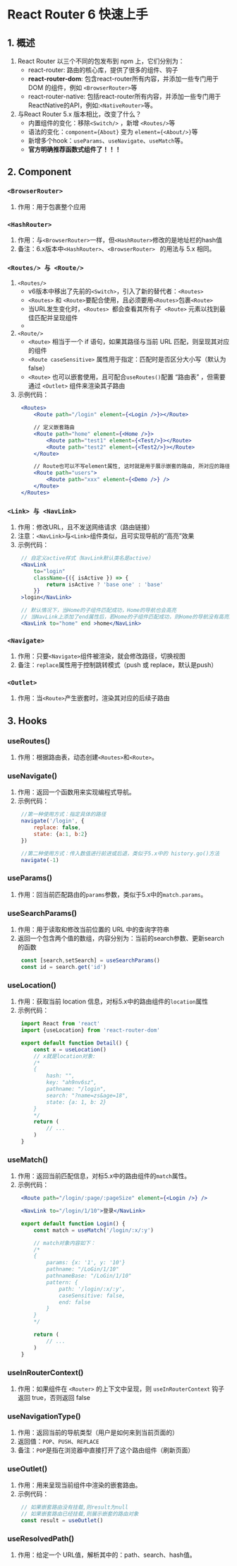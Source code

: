 # React Router 6 快速上手

## 1. 概述
1. React Router 以三个不同的包发布到 npm 上，它们分别为：
   - react-router: 路由的核心库，提供了很多的组件、钩子
   - **react-router-dom**: 包含react-router所有内容，并添加一些专门用于 DOM 的组件，例如 `<BrowserRouter>`等
   - react-router-native: 包括react-router所有内容，并添加一些专门用于ReactNative的API，例如:`<NativeRouter>`等。
2. 与React Router 5.x 版本相比，改变了什么？
   - 内置组件的变化：移除`<Switch/>` ，新增 `<Routes/>`等
   - 语法的变化：`component={About}` 变为 `element={<About/>}`等
   - 新增多个hook：`useParams`、`useNavigate`、`useMatch`等。
   - **官方明确推荐函数式组件了！！！**

## 2. Component

### `<BrowserRouter>`
1. 作用：用于包裹整个应用

### `<HashRouter>`
1. 作用：与`<BrowserRouter>`一样，但`<HashRouter>`修改的是地址栏的hash值
2. 备注：6.x版本中`<HashRouter>`、`<BrowserRouter> ` 的用法与 5.x 相同。

### `<Routes/> 与 <Route/>`
1. `<Routes/>`
   - v6版本中移出了先前的`<Switch>`，引入了新的替代者：`<Routes>`
   - `<Routes>` 和 `<Route>`要配合使用，且必须要用`<Routes>`包裹`<Route>`
   - 当URL发生变化时，`<Routes> `都会查看其所有子` <Route>` 元素以找到最佳匹配并呈现组件
   - 
2. `<Route/>`
   - `<Route>` 相当于一个 if 语句，如果其路径与当前 URL 匹配，则呈现其对应的组件
   - `<Route caseSensitive>` 属性用于指定：匹配时是否区分大小写（默认为 false）
   - `<Route>` 也可以嵌套使用，且可配合`useRoutes()`配置 “路由表” ，但需要通过 `<Outlet>` 组件来渲染其子路由
3. 示例代码：
   ```jsx
    <Routes>
        <Route path="/login" element={<Login />}></Route>

        // 定义嵌套路由
        <Route path="home" element={<Home />}>
            <Route path="test1" element={<Test/>}></Route>
            <Route path="test2" element={<Test2/>}></Route>
        </Route>

        // Route也可以不写element属性, 这时就是用于展示嵌套的路由, 所对应的路径是/users/xxx
        <Route path="users">
            <Route path="xxx" element={<Demo />} />
        </Route>
    </Routes>
   ```

### `<Link> 与 <NavLink>`
1. 作用：修改URL，且不发送网络请求（路由链接）
2. 注意：`<NavLink>`与`<Link>`组件类似，且可实现导航的“高亮”效果
3. 示例代码：
   ```jsx
    // 自定义active样式（NavLink默认类名是active）
    <NavLink
        to="login"
        className={({ isActive }) => {
            return isActive ? 'base one' : 'base'
        }}
    >login</NavLink>

    // 默认情况下，当Home的子组件匹配成功，Home的导航也会高亮
    // 当NavLink上添加了end属性后，若Home的子组件匹配成功，则Home的导航没有高亮效果
    <NavLink to="home" end >home</NavLink>
   ```

### `<Navigate>`
1. 作用：只要`<Navigate>`组件被渲染，就会修改路径，切换视图
2. 备注：`replace`属性用于控制跳转模式（push 或 replace，默认是push）

### `<Outlet>`
1. 作用：当`<Route>`产生嵌套时，渲染其对应的后续子路由


## 3. Hooks
### useRoutes()
1. 作用：根据路由表，动态创建`<Routes>`和`<Route>`。

### useNavigate()
1. 作用：返回一个函数用来实现编程式导航。
2. 示例代码：
   ```jsx
    //第一种使用方式：指定具体的路径
    navigate('/login', {
        replace: false,
        state: {a:1, b:2}
    }) 

    //第二种使用方式：传入数值进行前进或后退，类似于5.x中的 history.go()方法
    navigate(-1)
   ```

### useParams()
1. 作用：回当前匹配路由的`params`参数，类似于5.x中的`match.params`。

### useSearchParams()
1. 作用：用于读取和修改当前位置的 URL 中的查询字符串
2. 返回一个包含两个值的数组，内容分别为：当前的search参数、更新search的函数
   ```jsx
    const [search,setSearch] = useSearchParams()
    const id = search.get('id')
   ```

### useLocation()
1. 作用：获取当前 location 信息，对标5.x中的路由组件的`location`属性
2. 示例代码：
   ```jsx
    import React from 'react'
    import {useLocation} from 'react-router-dom'

    export default function Detail() {
        const x = useLocation()
        // x就是location对象: 
        /* 
        {
            hash: "",
            key: "ah9nv6sz",
            pathname: "/login",
            search: "?name=zs&age=18",
            state: {a: 1, b: 2}
        }
        */
        return (
            // ...
        )
    }
   ```

### useMatch()
1. 作用：返回当前匹配信息，对标5.x中的路由组件的`match`属性。
2. 示例代码：
   ```jsx
    <Route path="/login/:page/:pageSize" element={<Login />} />

    <NavLink to="/login/1/10">登录</NavLink>

    export default function Login() {
        const match = useMatch('/login/:x/:y')

        // match对象内容如下：
        /*
        {
            params: {x: '1', y: '10'}
            pathname: "/LoGin/1/10"  
            pathnameBase: "/LoGin/1/10"
            pattern: {
                path: '/login/:x/:y', 
                caseSensitive: false, 
                end: false
            }
        }
        */

        return (
            // ...
        )
    }
   ```

### useInRouterContext()
1. 作用：如果组件在 `<Router>` 的上下文中呈现，则 `useInRouterContext` 钩子返回 true，否则返回 false

### useNavigationType()
1. 作用：返回当前的导航类型（用户是如何来到当前页面的）
2. 返回值：`POP`、`PUSH`、`REPLACE`
3. 备注：`POP`是指在浏览器中直接打开了这个路由组件（刷新页面）

### useOutlet()
1. 作用：用来呈现当前组件中渲染的嵌套路由。
2. 示例代码：
   ```jsx
    // 如果嵌套路由没有挂载,则result为null
    // 如果嵌套路由已经挂载,则展示嵌套的路由对象
    const result = useOutlet()
   ```

### useResolvedPath()
1. 作用：给定一个 URL值，解析其中的：path、search、hash值。

